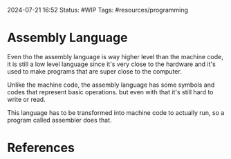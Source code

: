 2024-07-21 16:52
Status: #WIP
Tags: #resources/programming 


# Assembly Language
Even tho the assembly language is way higher level than the machine code, it is still a low level language since it's very close to the hardware and it's used to make programs that are super close to the computer.

Unlike the machine code, the assembly language has some symbols and codes that represent basic operations. but even with that it's still hard to write or read.

This language has to be transformed into machine code to actually run, so a program called assembler does that.

# References